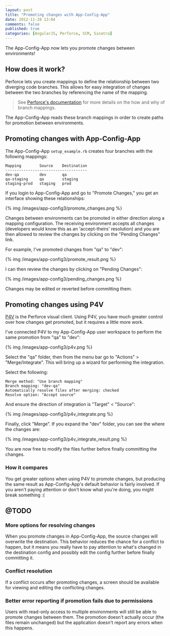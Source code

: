 ```yaml
---
layout: post
title: "Promoting changes with App-Config-App"
date: 2012-11-28 13:04
comments: false
published: true
categories: [AngularJS, Perforce, SCM, Sinatra]
---
```


The App-Config-App now lets you promote changes between environments!

## How does it work?

Perforce lets you create mappings to define the relationship between two diverging code branches. This allows for easy integration of changes between the two branches by referencing the name of the mapping.

> See [Perforce's documentation](http://www.perforce.com/perforce/doc.current/manuals/p4v/Managing_branch_specifications.html) for more details on the how and why of branch mappings.

The App-Config-App reads these branch mappings in order to create paths for promotion between environments.

<!--more-->

## Promoting changes with App-Config-App

The App-Config-App `setup_example.rb` creates four branches with the following mappings:

```
Mapping        Source    Destination
------------------------------------
dev-qa         dev       qa
qa-staging     qa        staging
staging-prod   staging   prod
```

If you login to App-Config-App and go to "Promote Changes," you get an interface showing these relationships:

{% img /images/app-config3/promote_changes.png %}

Changes between environments can be promoted in either direction along a mapping configuration. The receiving environment accepts all changes (developers would know this as an 'accept-theirs' resolution) and you are then allowed to review the changes by clicking on the "Pending Changes" link.

For example, I've promoted changes from "qa" to "dev":

{% img /images/app-config3/promote_result.png %}

I can then review the changes by clicking on "Pending Changes":

{% img /images/app-config3/pending_changes.png %}

Changes may be edited or reverted before committing them.

## Promoting changes using P4V

[P4V](http://www.perforce.com/product/components/perforce_visual_client) is the Perforce visual client. Using P4V, you have much greater control over how changes get promoted, but it requires a little more work.

I've connected P4V to my App-Config-App user workspace to perform the same promotion from "qa" to "dev":

{% img /images/app-config3/p4v.png %}

Select the "qa" folder, then from the menu bar go to "Actions" > "Merge/Integrate". This will bring up a wizard for performing the integration.

Select the following:

```
Merge method: "Use branch mapping"
Branch mapping: "dev-qa"
Automatically resolve files after merging: checked
Resolve option: "Accept source"
```

And ensure the direction of integration is "Target" < "Source":

{% img /images/app-config3/p4v_integrate.png %}

Finally, click "Merge". If you expand the "dev" folder, you can see the where the changes are:

{% img /images/app-config3/p4v_integrate_result.png %}

You are now free to modify the files further before finally committing the changes.

### How it compares

You get greater options when using P4V to promote changes, but producing the same result as App-Config-App's default behavior is fairly involved. If you aren't paying attention or don't know what you're doing, you might break something :(

## @TODO

### More options for resolving changes

When you promote changes in App-Config-App, the source changes will overwrite the destination. This behavior reduces the chance for a conflict to happen, but it means you really have to pay attention to what's changed in the destination config and possibly edit the config further before finally committing it.

### Conflict resolution

If a conflict occurs after promoting changes, a screen should be available for viewing and editing the conflicting changes.

### Better error reporting if promotion fails due to permissions

Users with read-only access to multiple environments will still be able to promote changes between them. The promotion doesn't actually occur (the files remain unchanged) but the application doesn't report any errors when this happens.
